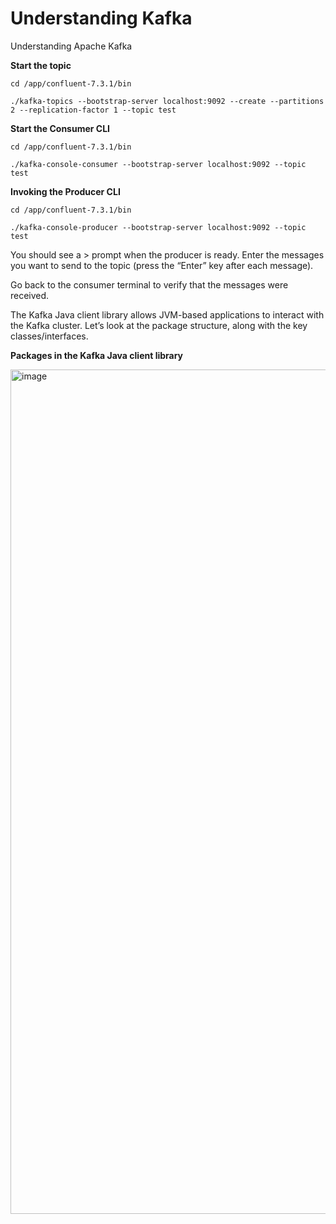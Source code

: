 # Understanding Kafka
Understanding Apache Kafka

**Start the topic**

```
cd /app/confluent-7.3.1/bin

./kafka-topics --bootstrap-server localhost:9092 --create --partitions 2 --replication-factor 1 --topic test

```

**Start the Consumer CLI**

```
cd /app/confluent-7.3.1/bin

./kafka-console-consumer --bootstrap-server localhost:9092 --topic test

```

**Invoking the Producer CLI**

```
cd /app/confluent-7.3.1/bin

./kafka-console-producer --bootstrap-server localhost:9092 --topic test

```
You should see a > prompt when the producer is ready. Enter the messages you want to send to the topic (press the “Enter” key after each message).

Go back to the consumer terminal to verify that the messages were received.

The Kafka Java client library allows JVM-based applications to interact with the Kafka cluster. Let’s look at the package structure, along with the key classes/interfaces.


**Packages in the Kafka Java client library**

<img width="1351" alt="image" src="https://github.com/user-attachments/assets/2639307e-883e-4d20-9b0c-73bb4189e3f0">





